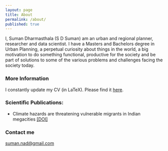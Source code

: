 ```yaml
---
layout: page
title: About
permalink: /about/
published: true
---
```


I, Suman Dharmasthala (S D Suman) am an urban and regional planner, researcher and data scientist. I have a Masters and Bachelors degree in Urban Planning, a perpetual curiosity about things in the world, a big motivation to do something functional, productive for the society and be part of solutions to some of the various problems and challenges facing the society today. 

### More Information

I constantly update my CV (in LaTeX). Please find it [here](https://github.com/SD-Suman/SD-Suman.github.io/blob/master/Documents/CV_Suman.pdf).


### Scientific Publications:


- Climate hazards are threatening vulnerable migrants in Indian megacities [[DOI]](https://doi.org/10.1038/s41558-021-01105-7)



### Contact me

[suman.nad@gmail.com](mailto:suman.nad@gmail.com)

